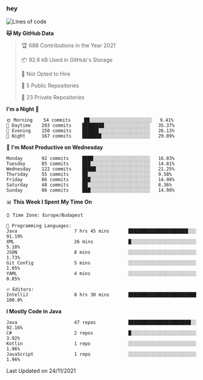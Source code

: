 ### hey

<!--START_SECTION:waka-->
![Lines of code](https://img.shields.io/badge/From%20Hello%20World%20I%27ve%20Written-469621%20lines%20of%20code-blue)

**🐱 My GitHub Data** 

> 🏆 688 Contributions in the Year 2021
 > 
> 📦 92.6 kB Used in GitHub's Storage 
 > 
> 🚫 Not Opted to Hire
 > 
> 📜 5 Public Repositories 
 > 
> 🔑 23 Private Repositories  
 > 
**I'm a Night 🦉** 

```text
🌞 Morning    54 commits     ██░░░░░░░░░░░░░░░░░░░░░░░   9.41% 
🌆 Daytime    203 commits    ████████░░░░░░░░░░░░░░░░░   35.37% 
🌃 Evening    150 commits    ██████░░░░░░░░░░░░░░░░░░░   26.13% 
🌙 Night      167 commits    ███████░░░░░░░░░░░░░░░░░░   29.09%

```
📅 **I'm Most Productive on Wednesday** 

```text
Monday       92 commits     ████░░░░░░░░░░░░░░░░░░░░░   16.03% 
Tuesday      85 commits     ███░░░░░░░░░░░░░░░░░░░░░░   14.81% 
Wednesday    122 commits    █████░░░░░░░░░░░░░░░░░░░░   21.25% 
Thursday     55 commits     ██░░░░░░░░░░░░░░░░░░░░░░░   9.58% 
Friday       86 commits     ███░░░░░░░░░░░░░░░░░░░░░░   14.98% 
Saturday     48 commits     ██░░░░░░░░░░░░░░░░░░░░░░░   8.36% 
Sunday       86 commits     ███░░░░░░░░░░░░░░░░░░░░░░   14.98%

```


📊 **This Week I Spent My Time On** 

```text
⌚︎ Time Zone: Europe/Budapest

💬 Programming Languages: 
Java                     7 hrs 45 mins       ██████████████████████░░░   91.19% 
XML                      26 mins             █░░░░░░░░░░░░░░░░░░░░░░░░   5.18% 
JSON                     8 mins              ░░░░░░░░░░░░░░░░░░░░░░░░░   1.73% 
Git Config               5 mins              ░░░░░░░░░░░░░░░░░░░░░░░░░   1.05% 
YAML                     4 mins              ░░░░░░░░░░░░░░░░░░░░░░░░░   0.85%

🔥 Editors: 
IntelliJ                 8 hrs 30 mins       █████████████████████████   100.0%

```

**I Mostly Code in Java** 

```text
Java                     47 repos            ███████████████████████░░   92.16% 
C#                       2 repos             █░░░░░░░░░░░░░░░░░░░░░░░░   3.92% 
Kotlin                   1 repo              ░░░░░░░░░░░░░░░░░░░░░░░░░   1.96% 
JavaScript               1 repo              ░░░░░░░░░░░░░░░░░░░░░░░░░   1.96%

```



 Last Updated on 24/11/2021
<!--END_SECTION:waka-->
